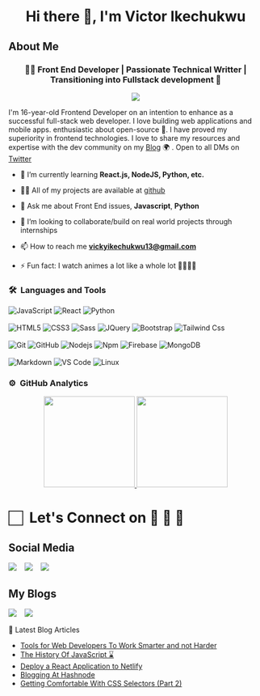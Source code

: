 <h1 align="center">Hi there 👋, I'm Victor Ikechukwu</h1>

<h2>About Me</h2>

<h3 align="center">👨‍💻 Front End Developer | Passionate Technical Writter | Transitioning into Fullstack
development 👨 </h3>

<p align="center">
<img src="https://komarev.com/ghpvc/?username=victor-cody&color=blueviolet&style=flat">
</p>

<p> I'm 16-year-old Frontend Developer on an intention to enhance as a successful full-stack web developer. I love building  web applications and mobile apps. enthusiastic
about open-source 🚀. I have proved my superiority in frontend technologies. I love to share my resources and expertise with the dev community on my  <a href="https://vickyikechukwu.hashnode.dev/">Blog</a> 🌍 . Open to all DMs on <a href="https://twitter.com/VectorIkechukwu">Twitter</a> </p>

- 🌱 I’m currently learning **React.js, NodeJS, Python, etc.**

- 👨‍💻 All of my projects are available at [github](https://github.com/victor-cody?tab=repositories)

- 💬 Ask me about Front End issues, **Javascript**, **Python**

- 👯 I’m looking to collaborate/build on real world projects through internships

- 📫 How to reach me **vickyikechukwu13@gmail.com**

- ⚡ Fun fact: I watch animes a lot like a whole lot 🚶‍♂️🚶‍♂️

### 🛠 &nbsp;Languages and Tools

![JavaScript](https://img.shields.io/badge/-JavaScript-%23F7DF1C?style=for-the-badge&logo=javascript&logoColor=000000&labelColor=%23F7DF1C&color=%23FFCE5A)
![React](https://img.shields.io/badge/-React-61DAFB?style=for-the-badge&logo=react&logoColor=ffffff)
![Python](http://img.shields.io/badge/-Python-3776AB?style=for-the-badge&logo=python&logoColor=ffffff)
<br>
<br>
![HTML5](https://img.shields.io/badge/-HTML5-%23E44D27?style=for-the-badge&logo=html5&logoColor=ffffff)
![CSS3](https://img.shields.io/badge/-CSS3-%231572B6?style=for-the-badge&logo=css3)
![Sass](https://img.shields.io/badge/-Sass-%23CC6699?style=for-the-badge&logo=sass&logoColor=ffffff)
![JQuery](https://img.shields.io/badge/jQuery-0769AD?style=for-the-badge&logo=jquery&logoColor=white)
![Bootstrap](https://img.shields.io/badge/Bootstrap-563D7C?style=for-the-badge&logo=bootstrap&logoColor=white)
![Tailwind Css](https://img.shields.io/badge/Tailwind_CSS-38B2AC?style=for-the-badge&logo=tailwind-css&logoColor=white)
<br>
<br>
![Git](https://img.shields.io/badge/-Git-%23F05032?style=for-the-badge&logo=git&logoColor=%23ffffff)
![GitHub](https://img.shields.io/badge/-GitHub-181717?style=for-the-badge&logo=github)
![Nodejs](https://img.shields.io/badge/-Nodejs-339933?style=for-the-badge&logo=Node.js&logoColor=ffffff)
![Npm](https://img.shields.io/badge/-npm-CB3837?style=for-the-badge&logo=npm)
![Firebase](https://img.shields.io/badge/-Firebase-FFCA28?style=for-the-badge&logo=firebase&logoColor=ffffff)
![MongoDB](https://img.shields.io/badge/MongoDB-4EA94B?style=for-the-badge&logo=mongodb&logoColor=white)
<br>
<br>
![Markdown](https://img.shields.io/badge/Markdown-000000?style=for-the-badge&logo=markdown&logoColor=white)
![VS Code](http://img.shields.io/badge/-VS%20Code-007ACC?style=for-the-badge&logo=visual-studio-code&logoColor=ffffff)
![Linux](http://img.shields.io/badge/-Linux-0078D6?style=for-the-badge&logo=linux&logoColor=ffffff)
<br/>

### ⚙️ &nbsp;GitHub Analytics

<p align="center">
<a href="https://github.com/victor-cody">
<img height="180em" src="https://github-readme-stats-eight-theta.vercel.app/api?username=victor-cody&show_icons=true&theme=algolia&include_all_commits=true&count_private=true"/>
<img height="180em" src="https://github-readme-stats-eight-theta.vercel.app/api/top-langs/?username=victor-cody&layout=compact&langs_count=8&theme=algolia"/>
</a>
</p>

#  🏻&nbsp; Let's Connect on 👨 🤝 👩 


## Social Media
<p>
 <a href="mailto:vickyikechukwu13@gmail.com"><img
src="https://img.shields.io/badge/Gmail-D14836?style=for-the-badge&logo=gmail&logoColor=white"
/></a>
&nbsp;&nbsp;
<a href="https://twitter.com/VectorIkechukwu"><img src="https://img.shields.io/badge/Twitter-1DA1F2?style=for-the-badge&logo=twitter&logoColor=white"/></a> 
&nbsp;&nbsp;
<a href="https://linkedin/"><img src="https://img.shields.io/badge/Facebook-1877F2?style=for-the-badge&logo=facebook&logoColor=white"/></a>
&nbsp;&nbsp;
</p>  

## My Blogs
<p>
<a href="https://vickyikechukwu.hashnode.dev/"><img src="https://img.shields.io/badge/Hashnode-2962FF?style=for-the-badge&logo=hashnode&logoColor=white"/></a> 
 &nbsp;&nbsp;
<a href="https://dev.to/mr_victor"><img src="https://img.shields.io/badge/dev.to-0A0A0A?style=for-the-badge&logo=dev.to&logoColor=white"/></a> 
</p>

📘 Latest Blog Articles

<!-- BLOG-POST-LIST:START -->
- [Tools for Web Developers To Work Smarter and not Harder](https://vickyikechukwu.hashnode.dev/tools-for-web-developers-to-work-smarter-and-not-harder)
- [The History Of JavaScript ⌛](https://vickyikechukwu.hashnode.dev/the-history-of-javascript)
- [Deploy a React Application to Netlify](https://vickyikechukwu.hashnode.dev/deploy-a-react-application-to-netlify)
- [Blogging At Hashnode](https://vickyikechukwu.hashnode.dev/blogging-at-hashnode)
- [Getting Comfortable With CSS Selectors (Part 2)](https://vickyikechukwu.hashnode.dev/getting-comfortable-with-css-selectors-part-2)
<!-- BLOG-POST-LIST:END -->
